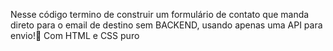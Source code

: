 Nesse código termino de construir um formulário de contato que manda direto para o email de destino sem BACKEND, usando apenas uma API para envio!🚀
Com HTML e CSS puro
